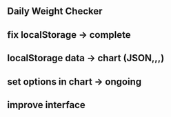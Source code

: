 ## Daily Weight Checker

## fix localStorage -> complete

## localStorage data -> chart (JSON,,,)

## set options in chart -> ongoing

## improve interface
